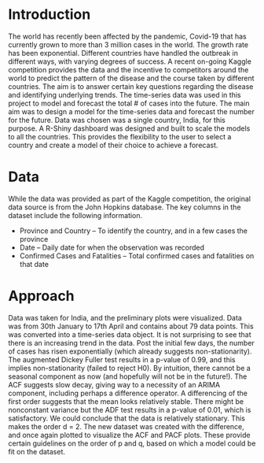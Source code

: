 # Introduction

The world has recently been affected by the pandemic, Covid-19 that has currently grown to more
than 3 million cases in the world. The growth rate has been exponential. Different countries have
handled the outbreak in different ways, with varying degrees of success.
A recent on-going Kaggle competition provides the data and the incentive to competitors around the
world to predict the pattern of the disease and the course taken by different countries. The aim is to
answer certain key questions regarding the disease and identifying underlying trends.
The time-series data was used in this project to model and forecast the total # of cases into the
future. The main aim was to design a model for the time-series data and forecast the number for the
future. Data was chosen was a single country, India, for this purpose. A R-Shiny dashboard was
designed and built to scale the models to all the countries. This provides the flexibility to the user to
select a country and create a model of their choice to achieve a forecast.

# Data

While the data was provided as part of the Kaggle competition, the original data source is from the
John Hopkins database. The key columns in the dataset include the following information.
- Province and Country – To identify the country, and in a few cases the province
- Date – Daily date for when the observation was recorded
- Confirmed Cases and Fatalities – Total confirmed cases and fatalities on that date

# Approach

Data was taken for India, and the preliminary plots were visualized. Data was from 30th January to
17th April and contains about 79 data points. This was converted into a time-series data object. It is
not surprising to see that there is an increasing trend in the data. Post the initial few days, the
number of cases has risen exponentially (which already suggests non-stationarity). The augmented
Dickey Fuller test results in a p-value of 0.99, and this implies non-stationarity (failed to reject H0).
By intuition, there cannot be a seasonal component as now (and hopefully will not be in the future!).
The ACF suggests slow decay, giving way to a necessity of an ARIMA component, including perhaps a
difference operator.
A differencing of the first order suggests that the mean looks relatively stable. There might be nonconstant variance but the ADF test results in a p-value of 0.01, which is satisfactory. We could
conclude that the data is relatively stationary. This makes the order d = 2.
The new dataset was created with the difference, and once again plotted to visualize the ACF and
PACF plots. These provide certain guidelines on the order of p and q, based on which a model could
be fit on the dataset.

